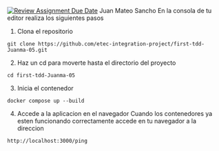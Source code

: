 [![Review Assignment Due Date](https://classroom.github.com/assets/deadline-readme-button-24ddc0f5d75046c5622901739e7c5dd533143b0c8e959d652212380cedb1ea36.svg)](https://classroom.github.com/a/8aC6QzV2)
Juan Mateo Sancho
En la consola de tu editor realiza los siguientes pasos
1. Clona el repositorio

  ```
  git clone https://github.com/etec-integration-project/first-tdd-Juanma-05.git
  ```
2. Haz un cd para moverte hasta el directorio del proyecto
  ```
  cd first-tdd-Juanma-05
  ```
  
3. Inicia el contenedor
  ```
  docker compose up --build
  ```  
4. Accede a la aplicacion en el navegador
  Cuando los contenedores ya esten funcionando correctamente accede en tu navegador a la direccion 
  ```
  http://localhost:3000/ping
  ```
